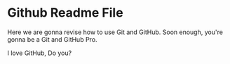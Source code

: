 # Github Readme File

Here we are gonna revise how to use Git and GitHub.
Soon enough, you're gonna be a Git and GitHub Pro.

I love GitHub, Do you?

